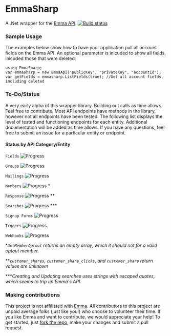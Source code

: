 # EmmaSharp

A .Net wrapper for the [Emma API](http://api.myemma.com/). [![Build status](https://ci.appveyor.com/api/projects/status/v66btpa1dxv7vlwv?svg=true)](https://ci.appveyor.com/project/kylegregory/emmasharp)

### Sample Usage

The examples below show how to have your application pull all account fields on the Emma API. An optional parameter is inlcuded to show all fields, inlcuded those that were deleted:

    using EmmaSharp;
    var emmasharp = new EmmaApi("publicKey", "privateKey", "accountId");
    var getFields = emmasharp.ListFields(true); //Get all account fields, including deleted

### To-Do/Status

A very early alpha of this wrapper library. Building out calls as time allows. Feel free to contribute. Most API endpoints have methods in the library, however not all endpoints have been tested. The following list displays the level of tested and functioning endpoints for each entity. Additional documentation will be added as time allows. If you have any questions, feel free to submit an issue for a particular entity or endpoint.

#### Status by API Category/Entity
`Fields` ![Progress](http://progressed.io/bar/100)

`Groups` ![Progress](http://progressed.io/bar/100)

`Mailings` ![Progress](http://progressed.io/bar/65)

`Members` ![Progress](http://progressed.io/bar/100) \*

`Response` ![Progress](http://progressed.io/bar/95) \*\*

`Searches` ![Progress](http://progressed.io/bar/95) \*\*\*

`Signup Forms` ![Progress](http://progressed.io/bar/100)

`Trggers` ![Progress](http://progressed.io/bar/100)

`Webhooks` ![Progress](http://progressed.io/bar/0)

\**`GetMemberOptout` returns an empty array, which it should not for a vaild optout member.*

\*\**`customer_shares`, `customer_share_clicks`, and `customer_share` return values are unknown*

\*\*\**Creating and Updating searches uses strings with escaped quotes, which seems to trip up Emma's API.*

### Making contributions
This project is not affiliated with [Emma](http://myemma.com/meet-us).  All contributors to this project are unpaid average folks (just like you!) who choose to volunteer their time.  If you like Emma and want to contribute, we would appreciate your help!  To get started, just [fork the repo](https://help.github.com/articles/fork-a-repo), make your changes and submit a pull request.   

